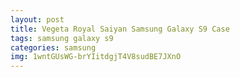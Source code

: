 ```yaml
---
layout: post
title: Vegeta Royal Saiyan Samsung Galaxy S9 Case
tags: samsung galaxy s9
categories: samsung
img: 1wntGUsWG-brYIitdgjT4V8sudBE7JXnO
---
```

